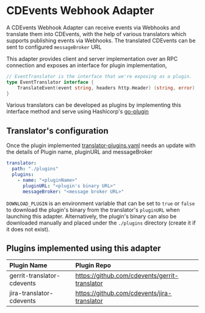 # CDEvents Webhook Adapter

A CDEvents Webhook Adapter can receive events via Webhooks and translate them into CDEvents, 
with the help of various translators which supports publishing events via Webhooks.
The translated CDEvents can be sent to configured `messageBroker` URL 

This adapter provides client and server implementation over an RPC connection and exposes an interface for plugin implementation,
````go
// EventTranslator is the interface that we're exposing as a plugin.
type EventTranslator interface {
	TranslateEvent(event string, headers http.Header) (string, error)
}

````
Various translators can be developed as plugins by implementing this interface method and serve using Hashicorp's [go-plugin](https://github.com/hashicorp/go-plugin/?tab=readme-ov-file#usage)

## Translator's configuration
Once the plugin implemented [translator-plugins.yaml](./translator-plugins.yaml) needs an update with the details of Plugin name, pluginURL and messageBroker
````yaml
translator:
  path: "./plugins"
  plugins:
    - name: "<pluginName>"
      pluginURL: "<plugin's binary URL>"
      messageBroker: "<message broker URL>"
````

`DOWNLOAD_PLUGIN` is an environment variable that can be set to `true` or `false` to download the plugin's binary from the translator's `pluginURL` when launching this adapter. Alternatively, the plugin's binary can also be downloaded manually and placed under the `./plugins` directory (create it if it does not exist).

## Plugins implemented using this adapter
| Plugin Name  | Plugin Repo  |
| :------------ |:-------------------|
| gerrit-translator-cdevents| https://github.com/cdevents/gerrit-translator |
|  jira-translator-cdevents   | https://github.com/cdevents/jira-translator    |